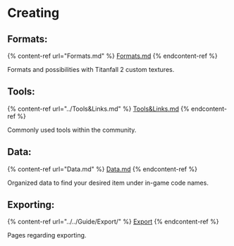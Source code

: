 # Creating

## Formats:

{% content-ref url="Formats.md" %}
[Formats.md](Formats.md)
{% endcontent-ref %}

Formats and possibilities with Titanfall 2 custom textures.

## Tools:

{% content-ref url="../Tools&Links.md" %}
[Tools\&Links.md](../Tools\&Links.md)
{% endcontent-ref %}

Commonly used tools within the community.

## Data:

{% content-ref url="Data.md" %}
[Data.md](Data.md)
{% endcontent-ref %}

Organized data to find your desired item under in-game code names.

## Exporting:

{% content-ref url="../../Guide/Export/" %}
[Export](../../Guide/Export/)
{% endcontent-ref %}

Pages regarding exporting.

